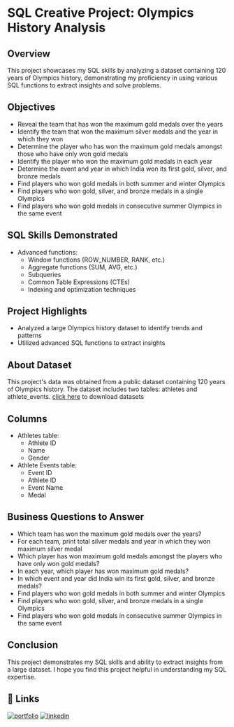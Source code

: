 # SQL Creative Project: Olympics History Analysis

## Overview

This project showcases my SQL skills by analyzing a dataset containing 120 years of Olympics history, demonstrating my proficiency in using various SQL functions to extract insights and solve problems.

## Objectives

* Reveal the team that has won the maximum gold medals over the years
* Identify the team that won the maximum silver medals and the year in which they won
* Determine the player who has won the maximum gold medals amongst those who have only won gold medals
* Identify the player who won the maximum gold medals in each year
* Determine the event and year in which India won its first gold, silver, and bronze medals
* Find players who won gold medals in both summer and winter Olympics
* Find players who won gold, silver, and bronze medals in a single Olympics
* Find players who won gold medals in consecutive summer Olympics in the same event

## SQL Skills Demonstrated

* Advanced functions:
	+ Window functions (ROW_NUMBER, RANK, etc.)
	+ Aggregate functions (SUM, AVG, etc.)
	+ Subqueries
	+ Common Table Expressions (CTEs)
	+ Indexing and optimization techniques

## Project Highlights

* Analyzed a large Olympics history dataset to identify trends and patterns
* Utilized advanced SQL functions to extract insights 

## About Dataset

This project's data was obtained from a public dataset containing 120 years of Olympics history. The dataset includes two tables: athletes and athlete_events.
[click here](Datasets) to download datasets

## Columns

* Athletes table:
	+ Athlete ID
	+ Name
	+ Gender
* Athlete Events table:
	+ Event ID
	+ Athlete ID
	+ Event Name
	+ Medal

## Business Questions to Answer

* Which team has won the maximum gold medals over the years?
* For each team, print total silver medals and year in which they won maximum silver medal
* Which player has won maximum gold medals amongst the players who have only won gold medals?
* In each year, which player has won maximum gold medals?
* In which event and year did India win its first gold, silver, and bronze medals?
* Find players who won gold medals in both summer and winter Olympics
* Find players who won gold, silver, and bronze medals in a single Olympics
* Find players who won gold medals in consecutive summer Olympics in the same event



## Conclusion

This project demonstrates my SQL skills and ability to extract insights from a large dataset. I hope you find this project helpful in understanding my SQL expertise.


## 🔗 Links
[![portfolio](https://img.shields.io/badge/my_portfolio-000?style=for-the-badge&logo=ko-fi&logoColor=white)]()
[![linkedin](https://img.shields.io/badge/linkedin-0A66C2?style=for-the-badge&logo=linkedin&logoColor=white)](https://www.linkedin.com/in/maheshyoganandan/)

